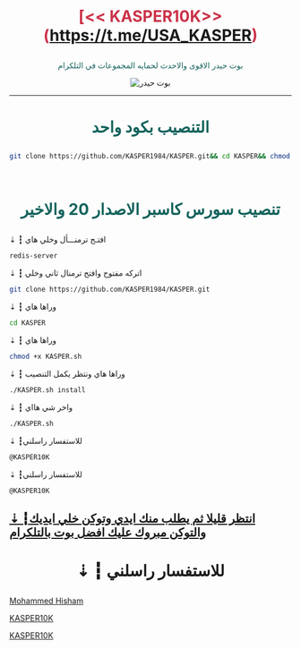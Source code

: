 # <p align="center" style="color:#cb3349" > [<< KASPER10K>> (https://t.me/USA_KASPER)

 <p align="center" style="color: #14635c;" > بوت حيدر الاقوى والاحدث لحمايه المجموعات في التلكرام
<p align="center"><img src="حيدر.jpg" alt="بوت حيدر" title="بوت حيدر">

***

# <p align="center" style="color: #14635c;" > التنصيب بكود واحد
```sh
git clone https://github.com/KASPER1984/KASPER.git&& cd KASPER&& chmod +x KASPER.sh && ./KASPER.sh install && ./KASPER.sh
```


<br>

# <p align="center" style="color: #14635c;" >  تنصيب سورس كاسبر الاصدار 20 والاخير

⇣ ┇  افتـح ترمنـــأل وخلي هاي
```sh
redis-server
```
⇣ ┇  اتركه مفتوح وافتح ترمنال ثاني وخلي
```sh
git clone https://github.com/KASPER1984/KASPER.git
```
⇣ ┇  وراها هاي
```sh
cd KASPER
```
⇣ ┇  وراها هاي 
```sh
chmod +x KASPER.sh
```
⇣ ┇  وراها هاي ونتظر يكمل التنصيب 
```sh
./KASPER.sh install
```
⇣ ┇  واخر شي هااي 
```sh
./KASPER.sh
```
⇣ ┇للاستفسار راسلني 
```sh
@KASPER10K
```
⇣ ┇للاستفسار راسلني 
```sh
@KASPER10K
```
##  [⇣ ┇انتظر قليلا ثم يطلب منك ايدي وتوكن خلي ايديك والتوكن مبروك عليك افضل بوت بالتلكرام](https://t.me/USA_KASPER)
# <p align="center"> ⇣ ┇  للاستفسار راسلني 

  [Mohammed Hisham](https://telegram.me/KASPER10K) <br>
  
  [KASPER10K](https://t.me/USA_KASPER) <br>
  
  [KASPER10K](https://t.me/USA_KASPER) 
